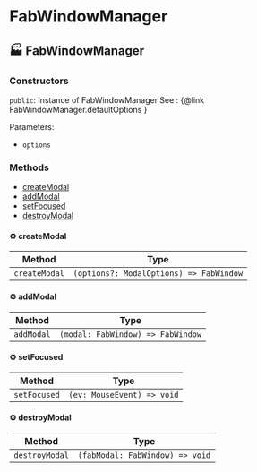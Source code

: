 # FabWindowManager

## :factory: FabWindowManager



### Constructors

`public`: Instance of FabWindowManager
See : {@link FabWindowManager.defaultOptions }

Parameters:

* `options`


### Methods

- [createModal](#gear-createmodal)
- [addModal](#gear-addmodal)
- [setFocused](#gear-setfocused)
- [destroyModal](#gear-destroymodal)

#### :gear: createModal

| Method | Type |
| ---------- | ---------- |
| `createModal` | `(options?: ModalOptions) => FabWindow` |

#### :gear: addModal

| Method | Type |
| ---------- | ---------- |
| `addModal` | `(modal: FabWindow) => FabWindow` |

#### :gear: setFocused

| Method | Type |
| ---------- | ---------- |
| `setFocused` | `(ev: MouseEvent) => void` |

#### :gear: destroyModal

| Method | Type |
| ---------- | ---------- |
| `destroyModal` | `(fabModal: FabWindow) => void` |

